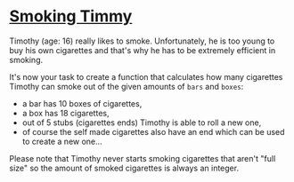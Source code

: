 # [Smoking Timmy](https://www.codewars.com/kata/smoking-timmy "https://www.codewars.com/kata/5a0aae48ba2a14cfa600016d")

Timothy (age: 16) really likes to smoke. Unfortunately, he is too young to buy his own cigarettes and that's why he has to be extremely efficient in smoking.

It's now your task to create a function that calculates how many cigarettes Timothy can smoke out of the given amounts of `bars` and `boxes`:

- a bar has 10 boxes of cigarettes,
- a box has 18 cigarettes,
- out of 5 stubs (cigarettes ends) Timothy is able to roll a new one,
- of course the self made cigarettes also have an end which can be used to create a new one...

Please note that Timothy never starts smoking cigarettes that aren't "full size" so the amount of smoked cigarettes is always an integer.